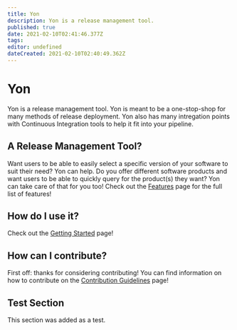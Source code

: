 ```yaml
---
title: Yon
description: Yon is a release management tool.
published: true
date: 2021-02-10T02:41:46.377Z
tags: 
editor: undefined
dateCreated: 2021-02-10T02:40:49.362Z
---
```


# Yon 
Yon is a release management tool. Yon is meant to be a one-stop-shop for many methods of release deployment. Yon also has many intregation points with Continuous Integration tools to help it fit into your pipeline.

## A Release Management Tool?
Want users to be able to easily select a specific version of your software to suit their need? Yon can help. Do you offer different software products and want users to be able to quickly query for the product(s) they want? Yon can take care of that for you too! Check out the [Features]() page for the full list of features!  

## How do I use it? 
Check out the [Getting Started]() page!

## How can I contribute? 
First off: thanks for considering contributing! You can find information on how to contribute on the [Contribution Guidelines]() page!

## Test Section
This section was added as a test.
